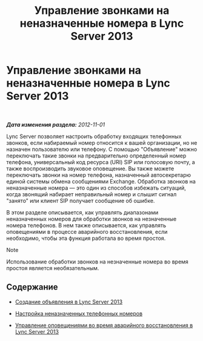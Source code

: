 ﻿---
title: Управление звонками на неназначенные номера в Lync Server 2013
TOCTitle: Управление звонками на неназначенные номера в Lync Server 2013
ms:assetid: a45a7546-5ee6-4c1e-ab13-20a71a058f80
ms:mtpsurl: https://technet.microsoft.com/ru-ru/library/JJ688167(v=OCS.15)
ms:contentKeyID: 49888124
ms.date: 05/19/2016
mtps_version: v=OCS.15
ms.translationtype: HT
---

# Управление звонками на неназначенные номера в Lync Server 2013

 

_**Дата изменения раздела:** 2012-11-01_

Lync Server позволяет настроить обработку входящих телефонных звонков, если набираемый номер относится к вашей организации, но не назначен пользователю или телефону. С помощью "Объявление" можно переключать такие звонки на предварительно определенный номер телефона, универсальный код ресурса (URI) SIP или голосовую почту, а также воспроизводить звуковое оповещение. Вы также можете переключать звонки на номер телефона, назначенный автосекретарю единой системы обмена сообщениями Exchange. Обработка звонков на неназначенные номера — это один из способов избежать ситуаций, когда звонящий набирает неправильный номер и слышит сигнал "занято" или клиент SIP получает сообщение об ошибке.

В этом разделе описывается, как управлять диапазонами неназначенных номеров для обработки звонков на незначенные номера телефонов. В нем также описывается, как управлять оповещениями в процессе аварийного восстановления, если необходимо, чтобы эта функция работала во время простоя.

> [!note]  
> Использование обработки звонков на незначенные номера во время простоя является необязательным.

## Содержание

  - [Создание объявления в Lync Server 2013](lync-server-2013-create-an-announcement.md)

  - [Настройка неназначенных телефонных номеров](lync-server-2013-configure-unassigned-phone-numbers.md)

  - [Управление оповещениями во время аварийного восстановления в Lync Server 2013](lync-server-2013-manage-announcements-during-disaster-recovery.md)

